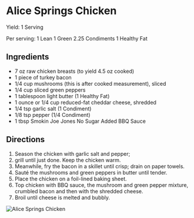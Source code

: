 # Alice Springs Chicken

Yield:
1 Serving

Per serving:
1 Lean 1 Green
2.25 Condiments
1 Healthy Fat

## Ingredients
* 7 oz raw chicken breasts (to yield 4.5 oz cooked)
* 1 piece of turkey bacon
* 1/4 cup mushrooms (this is after cooked measurement), sliced
* 1/4 cup sliced green peppers
* 1 tablespoon light butter (1 Healthy Fat)
* 1 ounce or 1/4 cup reduced-fat cheddar cheese, shredded
* 1/4 tsp garlic salt (1 Condiment)
* 1/8 tsp pepper (1/4 Condiment)
* 1 tbsp Smokin Joe Jones No Sugar Added BBQ Sauce

## Directions
1. Season the chicken with garlic salt and pepper;
2. grill until just done. Keep the chicken warm. 
3. Meanwhile, fry the bacon in a skillet until crisp; drain on paper towels. 
4. Sauté the mushrooms and green peppers in butter until tender. 
5. Place the chicken on a foil-lined baking sheet. 
6. Top chicken with BBQ sauce, the mushroom and green pepper mixture, crumbled bacon and then with the shredded cheese. 
7. Broil until cheese is melted and bubbly.

![Alice Springs Chicken](images/Alice%20Springs%20Chicken.png)

